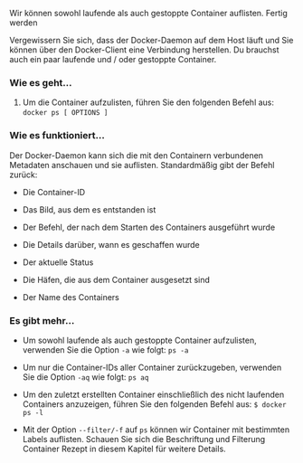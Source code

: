 Wir können sowohl laufende als auch gestoppte Container auflisten.
Fertig werden

Vergewissern Sie sich, dass der Docker-Daemon auf dem Host läuft und Sie können über den Docker-Client eine Verbindung herstellen. Du brauchst auch ein paar laufende und / oder gestoppte Container.

### Wie es geht…

1. Um die Container aufzulisten, führen Sie den folgenden Befehl aus:
`docker ps [ OPTIONS ]`

### Wie es funktioniert…

Der Docker-Daemon kann sich die mit den Containern verbundenen Metadaten anschauen und sie auflisten. Standardmäßig gibt der Befehl zurück:

* Die Container-ID

* Das Bild, aus dem es entstanden ist

* Der Befehl, der nach dem Starten des Containers ausgeführt wurde

* Die Details darüber, wann es geschaffen wurde

* Der aktuelle Status

* Die Häfen, die aus dem Container ausgesetzt sind

* Der Name des Containers

### Es gibt mehr…

* Um sowohl laufende als auch gestoppte Container aufzulisten, verwenden Sie die Option `-a` wie folgt:
`ps -a`

* Um nur die Container-IDs aller Container zurückzugeben, verwenden Sie die Option `-aq` wie folgt:
`ps aq`

* Um den zuletzt erstellten Container einschließlich des nicht laufenden Containers anzuzeigen, führen Sie den folgenden Befehl aus:
`$ docker ps -l`

* Mit der Option `--filter/-f` auf `ps` können wir Container mit bestimmten Labels auflisten. Schauen Sie sich die Beschriftung und Filterung Container Rezept in diesem Kapitel für weitere Details.

